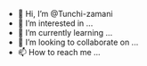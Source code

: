 - 👋 Hi, I’m @Tunchi-zamani
- 👀 I’m interested in ...
- 🌱 I’m currently learning ...
- 💞️ I’m looking to collaborate on ...
- 📫 How to reach me ...

<!---
Tunchi-zamani/Tunchi-zamani is a ✨ special ✨ repository because its `README.md` (this file) appears on your GitHub profile.
You can click the Preview link to take a look at your changes.
--->
